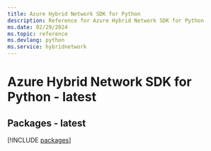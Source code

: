 ```yaml
---
title: Azure Hybrid Network SDK for Python
description: Reference for Azure Hybrid Network SDK for Python
ms.date: 02/29/2024
ms.topic: reference
ms.devlang: python
ms.service: hybridnetwork
---
```

# Azure Hybrid Network SDK for Python - latest
## Packages - latest
[!INCLUDE [packages](hybrid-network-index.md)]